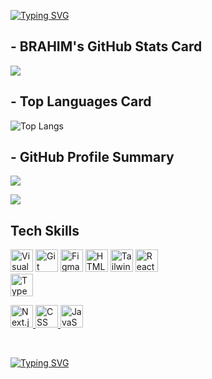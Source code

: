[![Typing SVG](https://readme-typing-svg.demolab.com?font=Fira+Code&pause=1000&color=13D3F7&width=435&lines=Hi+there+%F0%9F%91%8B+I+am+BRAHIM+AJGAGAL)](https://git.io/typing-svg)

## - BRAHIM's GitHub Stats Card

![](https://github-readme-stats.vercel.app/api?username=AslamtoIbrahim&show_icons=true&theme=dark)



## - Top Languages Card

![Top Langs](https://github-readme-stats.vercel.app/api/top-langs/?username=AslamtoIbrahim&layout=compact&theme=dark)


## - GitHub Profile Summary

![](https://github-profile-summary-cards.vercel.app/api/cards/profile-details?username=AslamtoIbrahim&theme=dark)

![](https://github-readme-streak-stats.herokuapp.com/?user=AslamtoIbrahim&show&theme=dark&hide_border=false)

## Tech Skills
 

<p align="center">
 
  <a href="https://code.visualstudio.com/" target="_blank" rel="noreferrer"><img src="https://upload.wikimedia.org/wikipedia/commons/thumb/9/9a/Visual_Studio_Code_1.35_icon.svg/1024px-Visual_Studio_Code_1.35_icon.svg.png" width="36" height="36" alt="Visual Studio Code" /></a>
  <a href="https://git-scm.com/" target="_blank" rel="noreferrer"><img src="https://git-scm.com/images/logos/downloads/Git-Icon-1788C.png" width="36" height="36" alt="Git" /></a>
  <a href="https://www.figma.com/" target="_blank" rel="noreferrer"><img src="https://raw.githubusercontent.com/danielcranney/readme-generator/main/public/icons/skills/figma-colored.svg" width="36" height="36" alt="Figma" /></a>
  <a href="https://developer.mozilla.org/en-US/docs/Glossary/HTML5" target="_blank" rel="noreferrer"><img src="https://raw.githubusercontent.com/danielcranney/readme-generator/main/public/icons/skills/html5-colored.svg" width="36" height="36" alt="HTML5" /></a>
  <a href="https://tailwindcss.com/" target="_blank" rel="noreferrer"><img src="https://raw.githubusercontent.com/danielcranney/readme-generator/main/public/icons/skills/tailwindcss-colored.svg" width="36" height="36" alt="TailwindCSS" /></a>
  <a href="https://reactjs.org/" target="_blank" rel="noreferrer"><img src="https://raw.githubusercontent.com/danielcranney/readme-generator/main/public/icons/skills/react-colored.svg" width="36" height="36" alt="React" /></a>
  <a href="https://www.typescriptlang.org/" target="_blank" rel="noreferrer">  
    <img src="https://raw.githubusercontent.com/danielcranney/readme-generator/main/public/icons/skills/typescript-colored.svg" width="36" height="36" alt="TypeScript" />  
 </a>
 
  <a class="inline-block" href="https://nextjs.org/" target="_blank" rel="noreferrer">  
  <img src="https://raw.githubusercontent.com/danielcranney/readme-generator/main/public/icons/skills/nextjs-colored.svg" width="36" height="36" alt="Next.js" />  
</a>
  

<a class="inline-block" href="https://www.w3.org/Style/CSS/" target="_blank" rel="noreferrer">  
    <img src="https://raw.githubusercontent.com/danielcranney/readme-generator/main/public/icons/skills/css3-colored.svg" width="36" height="36" alt="CSS" />  
</a>  

<a class="inline-block" href="https://www.javascript.com/" target="_blank" rel="noreferrer">  
    <img src="https://raw.githubusercontent.com/danielcranney/readme-generator/main/public/icons/skills/javascript-colored.svg" width="36" height="36" alt="JavaScript" />  
</a>
</p>

<br>

[![Typing SVG](https://readme-typing-svg.demolab.com?font=Fira+Code&pause=1000&color=13D3F7&width=435&lines=Thank+you+for+visiting+my+profile+%F0%9F%98%8D)](https://git.io/typing-svg)
